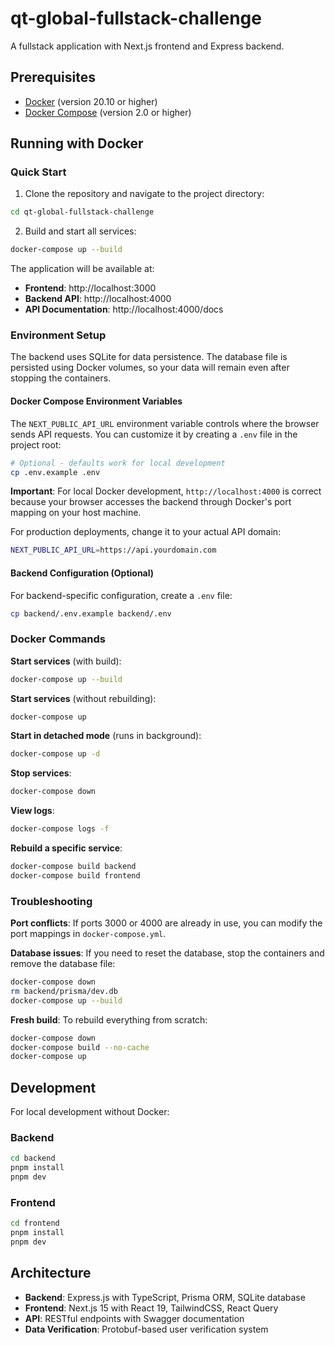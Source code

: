 # qt-global-fullstack-challenge

A fullstack application with Next.js frontend and Express backend.

## Prerequisites

- [Docker](https://www.docker.com/get-started) (version 20.10 or higher)
- [Docker Compose](https://docs.docker.com/compose/install/) (version 2.0 or higher)

## Running with Docker

### Quick Start

1. Clone the repository and navigate to the project directory:

```bash
cd qt-global-fullstack-challenge
```

2. Build and start all services:

```bash
docker-compose up --build
```

The application will be available at:

- **Frontend**: http://localhost:3000
- **Backend API**: http://localhost:4000
- **API Documentation**: http://localhost:4000/docs

### Environment Setup

The backend uses SQLite for data persistence. The database file is persisted using Docker volumes, so your data will remain even after stopping the containers.

#### Docker Compose Environment Variables

The `NEXT_PUBLIC_API_URL` environment variable controls where the browser sends API requests. You can customize it by creating a `.env` file in the project root:

```bash
# Optional - defaults work for local development
cp .env.example .env
```

**Important**: For local Docker development, `http://localhost:4000` is correct because your browser accesses the backend through Docker's port mapping on your host machine.

For production deployments, change it to your actual API domain:

```bash
NEXT_PUBLIC_API_URL=https://api.yourdomain.com
```

#### Backend Configuration (Optional)

For backend-specific configuration, create a `.env` file:

```bash
cp backend/.env.example backend/.env
```

### Docker Commands

**Start services** (with build):

```bash
docker-compose up --build
```

**Start services** (without rebuilding):

```bash
docker-compose up
```

**Start in detached mode** (runs in background):

```bash
docker-compose up -d
```

**Stop services**:

```bash
docker-compose down
```

**View logs**:

```bash
docker-compose logs -f
```

**Rebuild a specific service**:

```bash
docker-compose build backend
docker-compose build frontend
```

### Troubleshooting

**Port conflicts**: If ports 3000 or 4000 are already in use, you can modify the port mappings in `docker-compose.yml`.

**Database issues**: If you need to reset the database, stop the containers and remove the database file:

```bash
docker-compose down
rm backend/prisma/dev.db
docker-compose up --build
```

**Fresh build**: To rebuild everything from scratch:

```bash
docker-compose down
docker-compose build --no-cache
docker-compose up
```

## Development

For local development without Docker:

### Backend

```bash
cd backend
pnpm install
pnpm dev
```

### Frontend

```bash
cd frontend
pnpm install
pnpm dev
```

## Architecture

- **Backend**: Express.js with TypeScript, Prisma ORM, SQLite database
- **Frontend**: Next.js 15 with React 19, TailwindCSS, React Query
- **API**: RESTful endpoints with Swagger documentation
- **Data Verification**: Protobuf-based user verification system
